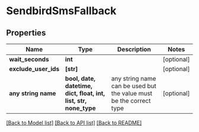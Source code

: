 # SendbirdSmsFallback


## Properties
Name | Type | Description | Notes
------------ | ------------- | ------------- | -------------
**wait_seconds** | **int** |  | [optional] 
**exclude_user_ids** | **[str]** |  | [optional] 
**any string name** | **bool, date, datetime, dict, float, int, list, str, none_type** | any string name can be used but the value must be the correct type | [optional]

[[Back to Model list]](../README.md#documentation-for-models) [[Back to API list]](../README.md#documentation-for-api-endpoints) [[Back to README]](../README.md)


